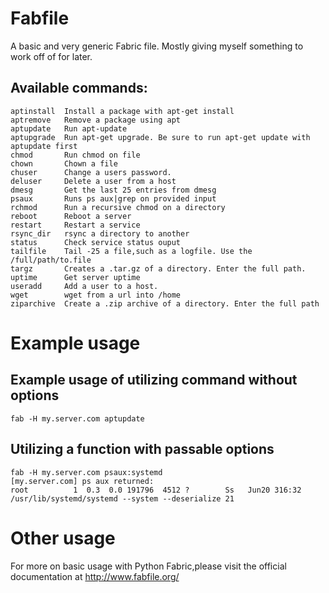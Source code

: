 # Fabfile
A basic and very generic Fabric file. Mostly giving myself something to work off of for later.

## Available commands:

    aptinstall  Install a package with apt-get install
    aptremove   Remove a package using apt
    aptupdate   Run apt-update
    aptupgrade  Run apt-get upgrade. Be sure to run apt-get update with aptupdate first
    chmod       Run chmod on file
    chown       Chown a file
    chuser      Change a users password.
    deluser     Delete a user from a host
    dmesg       Get the last 25 entries from dmesg
    psaux       Runs ps aux|grep on provided input
    rchmod      Run a recursive chmod on a directory
    reboot      Reboot a server
    restart     Restart a service
    rsync_dir   rsync a directory to another
    status      Check service status ouput
    tailfile    Tail -25 a file,such as a logfile. Use the /full/path/to.file
    targz       Creates a .tar.gz of a directory. Enter the full path.
    uptime      Get server uptime
    useradd     Add a user to a host.
    wget        wget from a url into /home
    ziparchive  Create a .zip archive of a directory. Enter the full path


# Example usage
## Example usage of utilizing command without options
```
fab -H my.server.com aptupdate
```
## Utilizing a function with passable options
```
fab -H my.server.com psaux:systemd
[my.server.com] ps aux returned:
root          1  0.3  0.0 191796  4512 ?        Ss   Jun20 316:32 /usr/lib/systemd/systemd --system --deserialize 21
```
# Other usage
For more on basic usage with Python Fabric,please visit the official documentation at http://www.fabfile.org/

